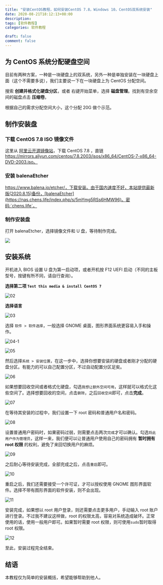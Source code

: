 ```yaml
---
title: "安装CentOS教程，如何安装CentOS 7.8，Windows 10，CentOS双系统安装"
date: 2020-08-21T18:12:13+08:00
description:
tags: [软件教程]
categories: 软件教程

draft: false
comment: false
---
```


## 为 CentOS 系统分配硬盘空间

目前有两种方案，一种是一块硬盘上的双系统，另外一种是单独安装在一块硬盘上面（这个不需要多说），我们主要说一下在一块硬盘上为 CentOS 分配空间。

搜索 **创建并格式化硬盘分区**，或者 右键开始菜单，选择 **磁盘管理**。找到有空余空间的磁盘点击 **压缩卷**。

根据自己的需求分配空间大小，这个分配 20G 做个示范。

## 制作安装盘

### 下载 CentOS 7.8 ISO 镜像文件

这里从 [阿里云开源镜像站](https://developer.aliyun.com/mirror/centos?spm=a2c6h.13651102.0.0.3e221b11eBXSZk)，下载 CentOS 7.8 ，直链 https://mirrors.aliyun.com/centos/7.8.2003/isos/x86_64/CentOS-7-x86_64-DVD-2003.iso。

### 安装 balenaEtcher

https://www.balena.io/etcher/，下载安装。由于国内速度不好，本站提供最新版(2020.8.15)备份，[balenaEtcher](https://nas.chens.life/index.php/s/5mYmg5RSs6HMW96)。密码:`chens.life`。

### 制作安装盘

打开 balenaEtcher，选择镜像文件和 U 盘，等待制作完成。

![](https://imgconvert.csdnimg.cn/aHR0cHM6Ly9pbWcuY2hlbnMubGlmZS9pbWFnZXMvMjAyMC8wOC8xNS8yMDIwMDgxNTEyMzI1OC5wbmc?x-oss-process=image/format,png)

## 安装系统

开机进入 BIOS 设置 U 盘为第一启动项，或者开机按 F12 UEFI 启动（不同的主板型号，按键有所不同，请自行查询）。

**选择第二项 `Test this media & install CentOS 7`**

![02](https://imgconvert.csdnimg.cn/aHR0cHM6Ly9pbWcuY2hlbnMubGlmZS9pbWFnZXMvMjAyMC8wOC8xNS8yMDIwMDgxNTE4NTkxNy5wbmc?x-oss-process=image/format,png)

**选择语言**

![03](https://imgconvert.csdnimg.cn/aHR0cHM6Ly9pbWcuY2hlbnMubGlmZS9pbWFnZXMvMjAyMC8wOC8xNS8yMDIwMDgxNTE5MDAxMy5wbmc?x-oss-process=image/format,png)

选择 `软件 > 软件选择`，一般选择 GNOME 桌面，图形界面系统更容易入手和操作。

![04-1](https://imgconvert.csdnimg.cn/aHR0cHM6Ly9pbWcuY2hlbnMubGlmZS9pbWFnZXMvMjAyMC8wOC8xNS8yMDIwMDgxNTE5MDEzMS5wbmc?x-oss-process=image/format,png)

![05](https://imgconvert.csdnimg.cn/aHR0cHM6Ly9pbWcuY2hlbnMubGlmZS9pbWFnZXMvMjAyMC8wOC8xNS8yMDIwMDgxNTE5MDI0OS5wbmc?x-oss-process=image/format,png)

然后选择`系统 > 安装位置`，在这一步中，选择你想要安装的硬盘或者刚才分配的硬盘分区。有能力的可以自己配置分区，不过自动配置分区足矣。

![06](https://imgconvert.csdnimg.cn/aHR0cHM6Ly9pbWcuY2hlbnMubGlmZS9pbWFnZXMvMjAyMC8wOC8xNS8yMDIwMDgxNTE5MDMyNy5wbmc?x-oss-process=image/format,png)

如果想要回收空间或者格式化硬盘，勾选`我想让额外空间可用`，这样就可以格式化这些空间了。选择想要回收的空间，点击`删除`，之后`回收空间`即可，点击**完成**。

![07](https://imgconvert.csdnimg.cn/aHR0cHM6Ly9pbWcuY2hlbnMubGlmZS9pbWFnZXMvMjAyMC8wOC8xNS8yMDIwMDgxNTE5MDU0Ny5wbmc?x-oss-process=image/format,png)

在等待其安装的过程中，我们设置一下 root 密码和普通用户名和密码。

![08](https://imgconvert.csdnimg.cn/aHR0cHM6Ly9pbWcuY2hlbnMubGlmZS9pbWFnZXMvMjAyMC8wOC8xNS8yMDIwMDgxNTE5MDc1OS5wbmc?x-oss-process=image/format,png)

设置普通用户密码时，如果密码过弱，则需要点击两次`完成`才可以确认。勾选`将此用户作为管理员`，这样一来，我们便可以让普通用户使用自己的密码拥有 **暂时拥有 root 权限** 的权利，避免了来回切换用户的麻烦。

![09](https://imgconvert.csdnimg.cn/aHR0cHM6Ly9pbWcuY2hlbnMubGlmZS9pbWFnZXMvMjAyMC8wOC8xNS8yMDIwMDgxNTE5MDgxMC5wbmc?x-oss-process=image/format,png)

之后耐心等待安装完成，全部完成之后，点击`重启`即可。

![10](https://imgconvert.csdnimg.cn/aHR0cHM6Ly9pbWcuY2hlbnMubGlmZS9pbWFnZXMvMjAyMC8wOC8xNS8yMDIwMDgxNTE5MTAwMS5wbmc?x-oss-process=image/format,png)

重启之后，我们还需要接受一个许可证，才可以授权使用 GNOME 图形界面软件。选择不带有图形界面的软件安装，则不会出现。

![11](https://imgconvert.csdnimg.cn/aHR0cHM6Ly9pbWcuY2hlbnMubGlmZS9pbWFnZXMvMjAyMC8wOC8xNS8yMDIwMDgxNTE5MTEwNi5wbmc?x-oss-process=image/format,png)

安装完成，如果想以 root 用户登录，则还需要点击更多用户，手动输入 root 账户进行登录。不过我不建议这样做，root 的权限太高，容易对系统造成破环。正常使用的话，使用一般用户即可。如果暂时需要 root 权限，则可使用`sudo`暂时取得 root 权限。

![12](https://imgconvert.csdnimg.cn/aHR0cHM6Ly9pbWcuY2hlbnMubGlmZS9pbWFnZXMvMjAyMC8wOC8xNS8yMDIwMDgxNTE5MTU1Ny5wbmc?x-oss-process=image/format,png)

至此，安装过程完全结束。

## 结语

本教程仅为简单的安装概括，希望能够帮助到他人。
